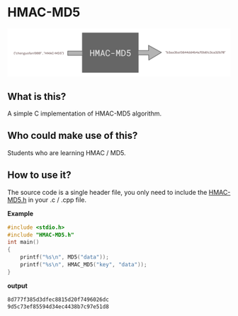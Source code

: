 # HMAC-MD5

![logo](logo.png)

## What is this?

A simple C implementation of HMAC-MD5 algorithm.


## Who could make use of this?

Students who are learning HMAC / MD5. 

## How to use it?

The source code is a single header file, you only need to include the [HMAC-MD5.h](src/HMAC-MD5.h) in your .c / .cpp file.

**Example**

```c
#include <stdio.h>
#include "HMAC-MD5.h"
int main()
{
    printf("%s\n", MD5("data"));
    printf("%s\n", HMAC_MD5("key", "data"));
}
```

**output**

```
8d777f385d3dfec8815d20f7496026dc
9d5c73ef85594d34ec4438b7c97e51d8
```
